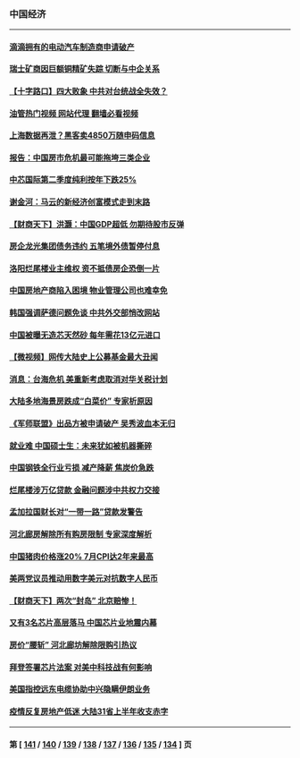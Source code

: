 ### 中国经济
---
#### [滴滴拥有的电动汽车制造商申请破产](../../pages/ncid283/n13801170.md?08130445) 
#### [瑞士矿商因巨额铜精矿失踪 切断与中企关系](../../pages/ncid283/n13801089.md?08130445) 
#### [【十字路口】四大败象 中共对台统战全失效？](../../pages/ncid283/n13800353.md?08130445) 
#### [油管热门视频 网站代理 翻墙必看视频](http://209.222.30.114:81/youtube.html?08130445)
#### [上海数据再泄？黑客卖4850万随申码信息](../../pages/ncid283/n13800999.md?08130445) 
#### [报告：中国房市危机最可能拖垮三类企业](../../pages/ncid283/n13800902.md?08130445) 
#### [中芯国际第二季度纯利按年下跌25%](../../pages/ncid283/n13800851.md?08130445) 
#### [谢金河：马云的新经济创富模式走到末路](../../pages/ncid283/n13800757.md?08130445) 
#### [【财商天下】洪灏：中国GDP超低 勿期待股市反弹](../../pages/ncid283/n13800467.md?08130445) 
#### [房企龙光集团债务违约 五笔境外债暂停付息](../../pages/ncid283/n13800595.md?08130445) 
#### [洛阳烂尾楼业主维权 资不抵债房企恐倒一片](../../pages/ncid283/n13800302.md?08130445) 
#### [中国房地产商陷入困境 物业管理公司也难幸免](../../pages/ncid283/n13799820.md?08130445) 
#### [韩国强调萨德问题免谈 中共外交部悄改网站](../../pages/ncid283/n13800430.md?08130445) 
#### [中国被曝无造芯天然砂 每年需花13亿元进口](../../pages/ncid283/n13800375.md?08130445) 
#### [【微视频】网传大陆史上公募基金最大丑闻](../../pages/ncid283/n13800399.md?08130445) 
#### [消息：台海危机 美重新考虑取消对华关税计划](../../pages/ncid283/n13800218.md?08130445) 
#### [大陆多地海景房跌成“白菜价” 专家析原因](../../pages/ncid283/n13800133.md?08130445) 
#### [《军师联盟》出品方被申请破产 吴秀波血本无归](../../pages/ncid283/n13799860.md?08130445) 
#### [就业难 中国硕士生：未来犹如被机器撕碎](../../pages/ncid283/n13799828.md?08130445) 
#### [中国钢铁全行业亏损 减产降薪 焦炭价急跌](../../pages/ncid283/n13799650.md?08130445) 
#### [烂尾楼涉万亿贷款 金融问题涉中共权力交接](../../pages/ncid283/n13799798.md?08130445) 
#### [孟加拉国财长对“一带一路”贷款发警告](../../pages/ncid283/n13799259.md?08130445) 
#### [河北廊房解除所有购房限制 专家深度解析](../../pages/ncid283/n13799355.md?08130445) 
#### [中国猪肉价格涨20% 7月CPI达2年来最高](../../pages/ncid283/n13799359.md?08130445) 
#### [美两党议员推动用数字美元对抗数字人民币](../../pages/ncid283/n13799236.md?08130445) 
#### [【财商天下】两次“封岛” 北京赔惨！](../../pages/ncid283/n13799013.md?08130445) 
#### [又有3名芯片高层落马 中国芯片业地震内幕](../../pages/ncid283/n13798941.md?08130445) 
#### [房价“腰斩” 河北廊坊解除限购引热议](../../pages/ncid283/n13798946.md?08130445) 
#### [拜登签署芯片法案 对美中科技战有何影响](../../pages/ncid283/n13798973.md?08130445) 
#### [美国指控远东电缆协助中兴隐瞒伊朗业务](../../pages/ncid283/n13798971.md?08130445) 
#### [疫情反复房地产低迷 大陆31省上半年收支赤字](../../pages/ncid283/n13798532.md?08130445) 

---
#### 第 [ [141](./141.md?08130445) / [140](./140.md?08130445) / [139](./139.md?08130445) / [138](./138.md?08130445) / [137](./137.md?08130445) / [136](./136.md?08130445) / [135](./135.md?08130445) / [134](./134.md?08130445) ] 页
